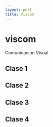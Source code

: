 ```yaml
---
layout: post
title: Viscom
---
```


# viscom
Comunicacion Visual

## Clase 1

## Clase 2

## Clase 3

<script>
// comment
document.write("Videos:");
</script>

## Clase 4
